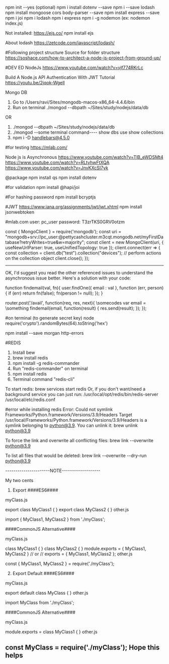 npm init --yes (optional)
npm i install dotenv --save
npm i --save lodash   
npm install mongoose cors body-parser --save
npm install express --save
npm i joi
npm i lodash
npm i express
npm i -g nodemon (ex: nodemon index.js)

Not installed: https://ejs.co/
npm install ejs

About lodash
https://zetcode.com/javascript/lodash/

#Following project structure
Source for folder structure
https://soshace.com/how-to-architect-a-node-js-project-from-ground-up/


#DEV ED
NodeJs
https://www.youtube.com/watch?v=vjf774RKrLc

Build A Node.js API Authentication With JWT Tutorial
https://youtu.be/2jqok-WgelI


Mongo DB
1. Go to /Users/ravi/Sites/mongodb-macos-x86_64-4.4.6/bin
2. Run on terminal ./mongod --dbpath ~/Sites/study/nodejs/data/db

OR

1. ./mongod --dbpath ~/Sites/study/nodejs/data/db
2. ./mongod
    --some terminal command----
    show dbs
    use <database name>
    show collections
3. npm i -D handlebars@4.5.0

#for testing 
https://mlab.com/


Node js is Asynchronous
https://www.youtube.com/watch?v=TlB_eWDSMt4
https://www.youtube.com/watch?v=RLtyhwFtXQA
https://www.youtube.com/watch?v=JnvKXcSI7yk


@package
npm install qs
npm install dotenv

#for validation
npm install @hapi/joi

#For hashing password
npm install bcryptjs

#JWT
https://www.iana.org/assignments/jwt/jwt.xhtml
npm install jsonwebtoken


#mlab.com
user: pc_user
password: T3zrTKS0GRV0otzm

const { MongoClient } = require('mongodb');
const uri = "mongodb+srv://pc_user:<password>@pettycashcluster.m3cqt.mongodb.net/myFirstDatabase?retryWrites=true&w=majority";
const client = new MongoClient(uri, { useNewUrlParser: true, useUnifiedTopology: true });
client.connect(err => {
  const collection = client.db("test").collection("devices");
  // perform actions on the collection object
  client.close();
});



*******************************************
OK, I'd suggest you read the other referenced issues to understand the asynchronous issue better. Here's a solution with your code:

  function findemail(val, fn){
        user.findOne({ email : val }, function (err, person) {
            if (err) return fn(false);
            fn(person != null);
       });
   }

   router.post('/avail', function(req, res, next){
        \\somecodes
        var email = \\something
        findemail(email, function(result) {
            res.send(result);
        });
   });

#on terminal (to generate secret key)
node
require('crypto').randomBytes(64).toString('hex')


npm install --save morgan http-errors

#REDIS
1. Install bew
2. brew install redis
3. npm install -g redis-commander
4. Run "redis-commander" on terminal
5. npm install redis
6. Terminal command "redis-cli"

To start redis:
  brew services start redis
Or, if you don't want/need a background service you can just run:
  /usr/local/opt/redis/bin/redis-server /usr/local/etc/redis.conf

#error while installing redis
Error: Could not symlink Frameworks/Python.framework/Versions/3.9/Headers
Target /usr/local/Frameworks/Python.framework/Versions/3.9/Headers
is a symlink belonging to python@3.9. You can unlink it:
  brew unlink python@3.9

To force the link and overwrite all conflicting files:
  brew link --overwrite python@3.9

To list all files that would be deleted:
  brew link --overwrite --dry-run python@3.9


  ----------------------NOTE-------------------

My two cents

1. Export
####ES6####

myClass.js

export class MyClass1 {
}
export class MyClass2 {
}
other.js

import { MyClass1, MyClass2 } from './myClass';



####CommonJS Alternative####

myClass.js

class MyClass1 {
}
class MyClass2 {
}
module.exports = { MyClass1, MyClass2 }
// or
// exports = { MyClass1, MyClass2 };
other.js

const { MyClass1, MyClass2 } = require('./myClass');


2. Export Default
####ES6####

myClass.js

export default class MyClass {
}
other.js

import MyClass from './myClass';



####CommonJS Alternative####

myClass.js

module.exports = class MyClass1 {
}
other.js

const MyClass = require('./myClass');
Hope this helps
  ----------------------------